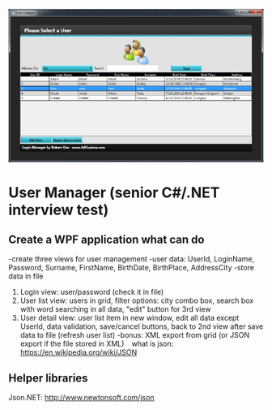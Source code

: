 ![alt tag](Doc/Doxygen/Res/userManager.jpg)

User Manager (senior C#/.NET interview test)
============================================

Create a WPF application what can do
------------------------------------
-create three views for user management
-user data: UserId, LoginName, Password, Surname, FirstName, BirthDate, BirthPlace, AddressCity
-store data in file
1. Login view: user/password (check it in file)
2. User list view: users in grid, filter options: city combo box, search box with word searching in all data, "edit" button for 3rd view
3. User detail view: user list item in new window, edit all data except UserId, data validation, save/cancel buttons, back to 2nd view after save data to file (refresh user list)
-bonus: XML export from grid (or JSON export if the file stored in XML)
&ensp;	what is json: https://en.wikipedia.org/wiki/JSON<br>

Helper libraries
----------------
Json.NET: http://www.newtonsoft.com/json